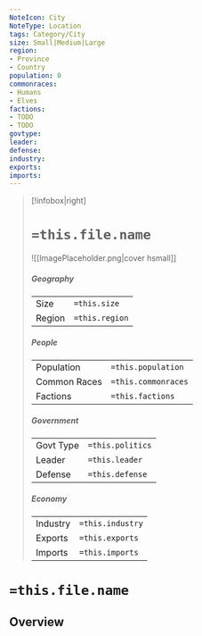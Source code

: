 ```yaml
---
NoteIcon: City
NoteType: Location
tags: Category/City 
size: Small|Medium|Large
region: 
- Province
- Country 
population: 0
commonraces:
- Humans
- Elves
factions:
- TODO
- TODO
govtype:
leader:
defense:
industry:
exports:
imports:
---
```


> [!infobox|right]
> # `=this.file.name`
> ![[ImagePlaceholder.png|cover hsmall]]
> ##### Geography
> |||
> |-|-|
> |Size|`=this.size`|
> |Region|`=this.region`|
> ##### People
> |||
> |-|-|
> |Population|`=this.population`|
> |Common Races|`=this.commonraces`|
> |Factions|`=this.factions`|
> ##### Government 
> |||
> |-|-|
> | Govt Type | `=this.politics`|
> | Leader | `=this.leader`|
> |Defense| `=this.defense`|
> ##### Economy
> |||
> |-|-|
> | Industry | `=this.industry`|
> | Exports | `=this.exports` |
> | Imports | `=this.imports` |

# `=this.file.name`

## Overview

